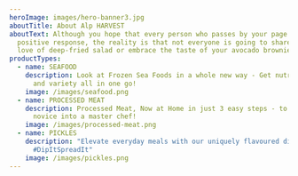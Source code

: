 ```yaml
---
heroImage: images/hero-banner3.jpg
aboutTitle: About Alp HARVEST
aboutText: Although you hope that every person who passes by your page has a
  positive response, the reality is that not everyone is going to share your
  love of deep-fried salad or embrace the taste of your avocado brownies
productTypes:
  - name: SEAFOOD
    description: Look at Frozen Sea Foods in a whole new way - Get nutrition, taste
      and variety all in one go!
    image: /images/seafood.png
  - name: PROCESSED MEAT
    description: Processed Meat, Now at Home in just 3 easy steps - to turn every
      novice into a master chef!
    image: /images/processed-meat.png
  - name: PICKLES
    description: "Elevate everyday meals with our uniquely flavoured dips & spreads!
      #DipItSpreadIt"
    image: /images/pickles.png
---
```

